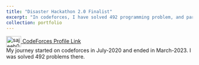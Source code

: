 ```yaml
---
title: "Disaster Hackathon 2.0 Finalist"
excerpt: "In codeforces, I have solved 492 programming problem, and participated in several contests. <br/>Highest rating: 1492 (specialist) <img src='/images/x.jpg'>"
collection: portfolio
---
```


<a href="https://codeforces.com/profile/sajeeb02" target="blank"><img align="center" src="https://raw.githubusercontent.com/rahuldkjain/github-profile-readme-generator/master/src/images/icons/Social/codeforces.svg" alt="sajeeb02" height="30" width="40" /> CodeForces Profile Link</a> <br>
My journey started on codeforces in July-2020 and ended in March-2023. I was solved 492 problems there.
